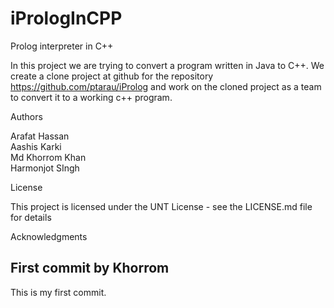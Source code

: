 # iPrologInCPP
Prolog interpreter in C++


In this project we are trying to convert a program written in Java to C++. We create a clone project at github for the repository https://github.com/ptarau/iProlog and work on the cloned project as a team to convert it to a working c++ program.



Authors

Arafat Hassan  
Aashis Karki  
Md Khorrom Khan  
Harmonjot SIngh  

License

This project is licensed under the UNT License - see the LICENSE.md file for details

Acknowledgments



## First commit by Khorrom
This is my first commit. 

